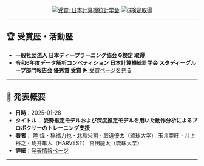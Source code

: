 <div align="center">

[![受賞: 日本計算機統計学会](https://img.shields.io/badge/%E6%97%A5%E6%9C%AC%E8%A8%88%E7%AE%97%E6%A9%9F%E7%B5%B1%E8%A8%88%E5%AD%A6%E4%BC%9A-%E5%84%AA%E7%A7%80%E8%B3%9E-important)](https://jscs.jp/dac/index.php/meeting/R06meeting)
[![G検定取得](https://img.shields.io/badge/G%E6%A4%9C%E5%AE%9A-%E4%B8%80%E8%88%AC%E7%A4%BE%E5%9B%A3%E6%B3%95%E4%BA%BA%E6%97%A5%E6%9C%AC%E3%83%87%E3%82%A3%E3%83%BC%E3%83%97%E3%83%A9%E3%83%BC%E3%83%8B%E3%83%B3%E3%82%B0%E5%8D%94%E4%BC%9A-brightgreen)](https://www.jdla.org/certificate/general/)

</div>

---

## 🏆 受賞歴・活動歴

- **一般社団法人 日本ディープラーニング協会 G検定 取得**
- **令和6年度データ解析コンペティション 日本計算機統計学会 スタディーグループ部門報告会  <b>優秀賞 受賞**</b> 
  [▶ 受賞ページを見る](https://jscs.jp/dac/index.php/meeting/R06meeting)

---

## 📝 発表概要

- **日時**：2025-01-28
- **タイトル**： <b>姿勢推定モデルおよび深度推定モデルを用いた動作分析によるプロボクサーのトレーニング支援</b>
- **著者**：  陸 煒・稲福力也・北島栄司・取違優太（琉球大学） 玉井亜旺・井上裕之・駒井隼人（HARVEST） 宮田龍太（琉球大学）
- **詳細**：[発表情報ページ](https://ken.ieice.org/ken/paper/20250128ccHU/)

---

<div align="center">

</div>
